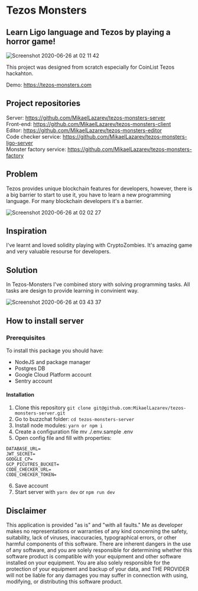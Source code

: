 # Tezos Monsters
## Learn Ligo language and Tezos by playing a horror game!

![Screenshot 2020-06-26 at 02 11 42](https://user-images.githubusercontent.com/26343374/85804722-0149be00-b753-11ea-9486-9923e3e442f3.png)

This project was designed from scratch especially for CoinList Tezos hackahton.

Demo: https://tezos-monsters.com

## Project repositories

Server: https://github.com/MikaelLazarev/tezos-monsters-server  
Front-end: https://github.com/MikaelLazarev/tezos-monsters-client  
Editor: https://github.com/MikaelLazarev/tezos-monsters-editor  
Code checker service: https://github.com/MikaelLazarev/tezos-monsters-ligo-server  
Monster factory service: https://github.com/MikaelLazarev/tezos-monsters-factory  

## Problem

Tezos provides unique blockchain features for developers, however, there is a big barrier to start to use it, you have to learn a new programming language. For many blockchain 
developers it's a barrier.

![Screenshot 2020-06-26 at 02 02 27](https://user-images.githubusercontent.com/26343374/85804728-073f9f00-b753-11ea-9e60-18473ebbf281.png)

## Inspiration

I've learnt and loved solidity playing with CryptoZombies. It's amazing game and very valuable resourse for developers. 

## Solution
In Tezos-Monsters I've combined story with solving programming tasks. All tasks are design to provide learning in convinient way.

![Screenshot 2020-06-26 at 03 43 37](https://user-images.githubusercontent.com/26343374/85809018-4247cf80-b75f-11ea-8b3f-ab1fe819d3d1.png)

## How to install server

### Prerequisites

To install this package you should have:

- NodeJS and package manager
- Postgres DB
- Google Cloud Platform account
- Sentry account

#### Installation

1. Clone this repository ```git clone git@github.com:MikaelLazarev/tezos-monsters-server.git```
2. Go to buzzchat folder: ```cd tezos-monsters-server```
3. Install node modules: ```yarn or npm i```
4. Create a configuration file mv ./.env.sample .env
5. Open config file and fill with properties:
```
DATABASE_URL=
JWT_SECRET=
GOOGLE_CP=
GCP_PICUTRES_BUCKET=
CODE_CHECKER_URL=
CODE_CHECKER_TOKEN=
```
6. Save account
7. Start server with ```yarn dev``` or ```npm run dev```

## Disclaimer

This application is provided "as is" and "with all faults." Me as developer makes no representations or warranties of any kind concerning the safety, suitability, lack of viruses, inaccuracies, typographical errors, or other harmful components of this software. There are inherent dangers in the use of any software, and you are solely responsible for determining whether this software product is compatible with your equipment and other software installed on your equipment. You are also solely responsible for the protection of your equipment and backup of your data, and THE PROVIDER will not be liable for any damages you may suffer in connection with using, modifying, or distributing this software product.
